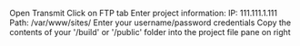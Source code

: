 Open Transmit
Click on FTP tab
Enter project information:
IP: 111.111.1.111
Path: /var/www/sites/
Enter your username/password credentials
Copy the contents of your '/build' or '/public' folder into the project file pane on right
